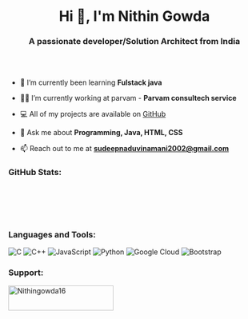 <h1 align="center">Hi 👋, I'm Nithin Gowda</h1>
<h3 align="center">A passionate developer/Solution Architect from India </h3>

<br>
<br>

- 🌱 I’m currently been learning **Fulstack java**

- 👨‍💻 I’m currently working at parvam - **Parvam consultech service**
  
- 💻 All of my projects are available on [GitHub](https://github.com/Sudeepdn)

- 💬 Ask me about **Programming, Java, HTML, CSS**

- 📫 Reach out to me at **sudeepnaduvinamani2002@gmail.com**

<h3 align="left">GitHub Stats:</h3>
<div>

<p>&nbsp;<img align="center" src="" alt="" /></p>
<br>
</div>
<br>
<h3 align="left">Languages and Tools:</h3>

![C](https://img.shields.io/badge/c-%2300599C.svg?style=flat&logo=c&logoColor=white) ![C++](https://img.shields.io/badge/c++-%2300599C.svg?style=flat&logo=c%2B%2B&logoColor=white) ![JavaScript](https://img.shields.io/badge/javascript-%23323330.svg?style=flat&logo=javascript&logoColor=%23F7DF1E) ![Python](https://img.shields.io/badge/python-3670A0?style=flat&logo=python&logoColor=ffdd54)  ![Google Cloud](https://img.shields.io/badge/Google%20Cloud-%234285F4.svg?style=flat&logo=google-cloud&logoColor=white) ![Bootstrap](https://img.shields.io/badge/bootstrap-%23563D7C.svg?style=flat&logo=bootstrap&logoColor=white)
<h3 align="left">Support:</h3>
<p><a href="https://www.buymeacoffee.com/nithingowda16"> <img align="left" src="https://cdn.buymeacoffee.com/buttons/v2/default-yellow.png" height="50" width="210" alt="Nithingowda16" /></a></p><br><br>
